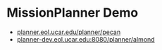 # MissionPlanner Demo

- [planner.eol.ucar.edu/planner/pecan](http://planner.eol.ucar.edu/planner/pecan)
- [planner-dev.eol.ucar.edu:8080/planner/almond](http://planner-dev.eol.ucar.edu:8080/planner/almond)
